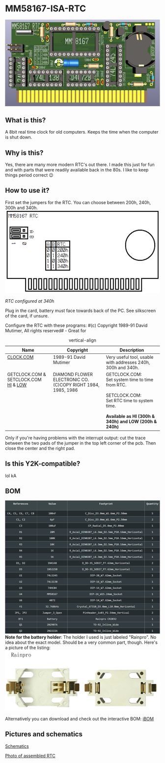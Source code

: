 # MM58167-ISA-RTC
![header](./info/rtc.jpg)

## What is this?
A 8bit real time clock for old computers. Keeps the time when the computer is shut down.

## Why is this?
Yes, there are many more modern RTC's out there. I made this just for fun and with parts that were readily available back in the 80s. I like to keep things period correct 😉

## How to use it?
First set the jumpers for the RTC. You can choose between 200h, 240h, 300h and 340h.
![jumpers](./info/jumpers.png)

*RTC configured at 340h*

Plug in the card, battery must face towards back of the PC. See silkscreen of the card, if unsure.

Configure the RTC with these programs:
   #(c) Copyright 1989-91   David Mutimer,   All rights reserved# - Great for


<table id="verticalalign">
    <caption>vertical-align</caption>
    <thead>
        <tr>
            <th>Name</th>
            <th>Copyright</th>
            <th>Description</th>
        </tr>
    </thead>
    <tbody>
        <tr>
            <td align="left" valign="top"><a href="./prog/CLOCK.COM">CLOCK.COM</a></td>
            <td align="left" valign="top">1989-91   David Mutimer</td>
            <td align="left" valign="top">Very useful tool, usable with addresses 240h, 300h and 340h.</td>
        </tr>
        <tr>
            <td align="left" valign="top">GETCLOCK.COM & SETCLOCK.COM <br/><a href="./prog/hi/">HI</a> & <a href="./prog/low/">LOW</a></td>
            <td align="left" valign="top">DIAMOND FLOWER ELECTRONIC CO. (C)COPY RIGHT 1984, 1985, 1986</td>
            <td align="left" valign="top">GETCLOCK.COM:<br>Set system time to time from RTC.<br><br>SETCLOCK.COM:<br>Set RTC time to system time.<br><br><b>Available as HI (300h & 340h) and LOW (200h & 240h)</b></td>
        </tr>
    </tbody>
</table>


Only if you're having problems with the interrupt output: cut the trace between the two pads of the jumper in the top left corner of the pcb. Then close the center and the right pad.

## Is this Y2K-compatible?
lol kA

## BOM
![header](./info/bom.PNG)
**Note for the battery holder**: The holder I used is just labeled "Rainpro". No idea about the exact model. Should be a very common part, though. Here's a picture of the listing:
![header](./info/battery.png)

Alternatively you can download and check out the interactive BOM:
[iBOM](./info/ibom.html)

## Pictures and schematics
[Schematics](./info/schematics.pdf)

[Photo of assembled RTC](./info/assembled.jpg)

